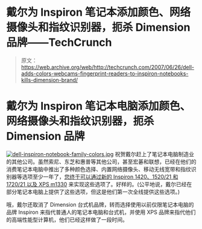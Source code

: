 # 戴尔为 Inspiron 笔记本添加颜色、网络摄像头和指纹识别器，扼杀 Dimension 品牌——TechCrunch

> 原文：<https://web.archive.org/web/http://techcrunch.com/2007/06/26/dell-adds-colors-webcams-fingerprint-readers-to-inspiron-notebooks-kills-dimension-brand/>

# 戴尔为 Inspiron 笔记本电脑添加颜色、网络摄像头和指纹识别器，扼杀 Dimension 品牌

[![dell-inspiron-notebook-family-colors.jpg](img/02e37bef2d347e0242a2a3e75a164f25.png)](https://web.archive.org/web/20201031153007/http://old.crunchgear.com/wp-content/uploads/dell-inspiron-notebook-family-colors.jpg "dell-inspiron-notebook-family-colors.jpg") 
祝贺戴尔赶上了笔记本电脑制造业的其他公司。虽然索尼、东芝和惠普等其他公司，甚至宏碁和联想，已经在他们的消费笔记本电脑中推出了多种颜色选择、内置网络摄像头、移动无线宽带和指纹识别器等选项至少一年了，[您终于可以通过新的 Inspiron 1420、1520/21 和 1720/21 以及 XPS m1330](https://web.archive.org/web/20201031153007/http://www.dell.com/content/products/category.aspx/inspnnb?c=us&cs=19&l=en&s=dhs) 来实现这些选项了。好样的。(公平地说，戴尔已经在部分笔记本电脑上提供了这些选项，但这是他们第一次全线提供这些选项。)

哦，戴尔还取消了 Dimension 台式机品牌，转而选择使用以前仅限笔记本电脑的品牌 Inspiron 来指代普通人的笔记本电脑和台式机，并使用 XPS 品牌来指代他们的高端性能型计算机，他们已经这样做了一段时间。